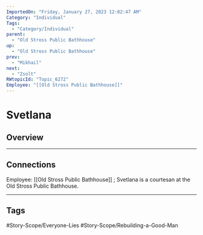 ```yaml
---
ImportedOn: "Friday, January 27, 2023 12:02:47 AM"
Category: "Individual"
Tags:
  - "Category/Individual"
parent:
  - "Old Stross Public Bathhouse"
up:
  - "Old Stross Public Bathhouse"
prev:
  - "Mikhail"
next:
  - "Zsolt"
RWtopicId: "Topic_6272"
Employee: "[[Old Stross Public Bathhouse]]"
---
```

# Svetlana
## Overview
---
## Connections
Employee: [[Old Stross Public Bathhouse]] ; Svetlana is a courtesan at the Old Stross Public Bathhouse.


---
## Tags
#Story-Scope/Everyone-Lies #Story-Scope/Rebuilding-a-Good-Man

